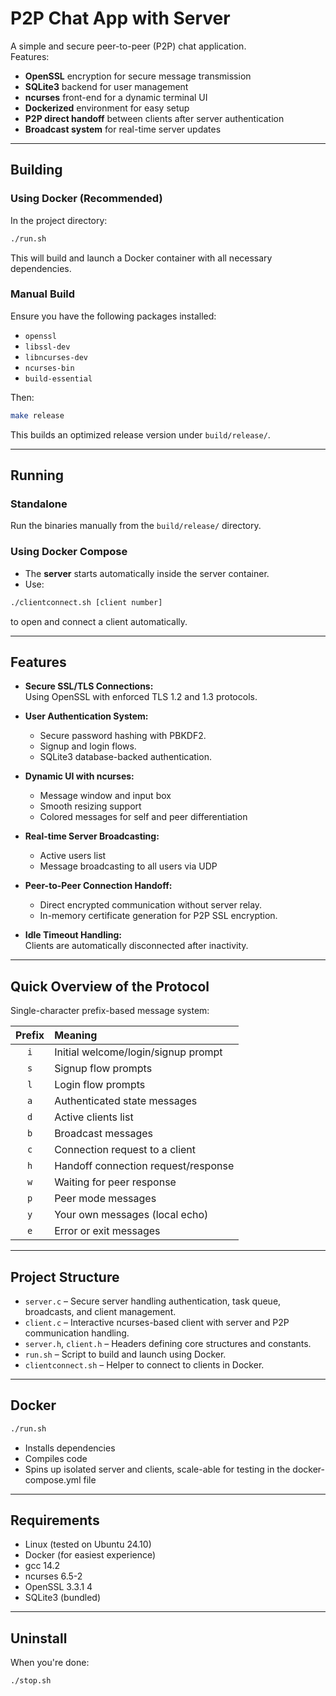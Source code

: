 # P2P Chat App with Server

A simple and secure peer-to-peer (P2P) chat application.  
Features:

- **OpenSSL** encryption for secure message transmission
- **SQLite3** backend for user management
- **ncurses** front-end for a dynamic terminal UI
- **Dockerized** environment for easy setup
- **P2P direct handoff** between clients after server authentication
- **Broadcast system** for real-time server updates

---

## Building

### Using Docker (Recommended)
In the project directory:

```bash
./run.sh
```

This will build and launch a Docker container with all necessary dependencies.

### Manual Build
Ensure you have the following packages installed:

- `openssl`
- `libssl-dev`
- `libncurses-dev`
- `ncurses-bin`
- `build-essential`

Then:

```bash
make release
```

This builds an optimized release version under `build/release/`.

---

## Running

### Standalone
Run the binaries manually from the `build/release/` directory.

### Using Docker Compose
- The **server** starts automatically inside the server container.
- Use:

```bash
./clientconnect.sh [client number]
```

to open and connect a client automatically.

---

## Features

- **Secure SSL/TLS Connections:**  
  Using OpenSSL with enforced TLS 1.2 and 1.3 protocols.

- **User Authentication System:**
    - Secure password hashing with PBKDF2.
    - Signup and login flows.
    - SQLite3 database-backed authentication.

- **Dynamic UI with ncurses:**
    - Message window and input box
    - Smooth resizing support
    - Colored messages for self and peer differentiation

- **Real-time Server Broadcasting:**
    - Active users list
    - Message broadcasting to all users via UDP

- **Peer-to-Peer Connection Handoff:**
    - Direct encrypted communication without server relay.
    - In-memory certificate generation for P2P SSL encryption.

- **Idle Timeout Handling:**  
  Clients are automatically disconnected after inactivity.

---

## Quick Overview of the Protocol

Single-character prefix-based message system:

| Prefix | Meaning                             |
|:------:|:------------------------------------|
|  `i`   | Initial welcome/login/signup prompt |
|  `s`   | Signup flow prompts                 |
|  `l`   | Login flow prompts                  |
|  `a`   | Authenticated state messages        |
|  `d`   | Active clients list                 |
|  `b`   | Broadcast messages                  |
|  `c`   | Connection request to a client      |
|  `h`   | Handoff connection request/response |
|  `w`   | Waiting for peer response           |
|  `p`   | Peer mode messages                  |
|  `y`   | Your own messages (local echo)      |
|  `e`   | Error or exit messages              |

---

## Project Structure

- `server.c` – Secure server handling authentication, task queue, broadcasts, and client management.
- `client.c` – Interactive ncurses-based client with server and P2P communication handling.
- `server.h`, `client.h` – Headers defining core structures and constants.
- `run.sh` – Script to build and launch using Docker.
- `clientconnect.sh` – Helper to connect to clients in Docker.

---

## Docker
```bash
./run.sh
```
- Installs dependencies
- Compiles code
- Spins up isolated server and clients, scale-able for testing in the docker-compose.yml file

---

## Requirements

- Linux (tested on Ubuntu 24.10)
- Docker (for easiest experience)
- gcc 14.2
- ncurses 6.5-2
- OpenSSL 3.3.1 4
- SQLite3 (bundled)
---

## Uninstall

When you're done:

```bash
./stop.sh
```